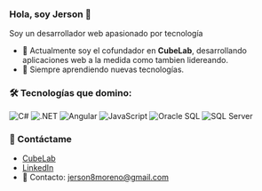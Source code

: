 ### Hola, soy Jerson 👋
Soy un desarrollador web apasionado por tecnología

- 🔭 Actualmente soy el cofundador en **CubeLab**, desarrollando aplicaciones web a la medida como tambien lidereando.
- 🌱 Siempre aprendiendo nuevas tecnologías.

### 🛠 Tecnologías que domino:
![C#](https://img.shields.io/badge/-C%23-239120?style=flat-square&logo=csharp)
![.NET](https://img.shields.io/badge/-.NET-512BD4?style=flat-square&logo=dotnet)
![Angular](https://img.shields.io/badge/-Angular-DD0031?style=flat-square&logo=angular)
![JavaScript](https://img.shields.io/badge/-JavaScript-F7DF1E?style=flat-square&logo=javascript)
![Oracle SQL](https://img.shields.io/badge/-Oracle_SQL-F80000?style=flat-square&logo=oracle)
![SQL Server](https://img.shields.io/badge/-SQL%20Server-CC2927?style=flat-square&logo=microsoft-sql-server&logoColor=white)


### 🔗 Contáctame
- [CubeLab](https://cubelabcolombia.com/)
- [LinkedIn](https://www.linkedin.com/in/jerson-arnual-moreno-quevedo-5422781ab/)
- 📧 Contacto: jerson8moreno@gmail.com
